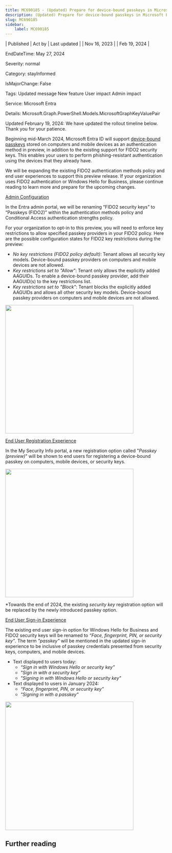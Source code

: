 ```yaml
---
title: MC690185 - (Updated) Prepare for device-bound passkeys in Microsoft Entra ID (changes to FIDO2 and Windows Hello for Business)
description: (Updated) Prepare for device-bound passkeys in Microsoft Entra ID (changes to FIDO2 and Windows Hello for Business)
slug: MC690185
sidebar:
    label: MC690185
---
```



| Published | Act by | Last updated |
| Nov 16, 2023 |  | Feb 19, 2024 |

EndDateTime: May 27, 2024

Severity: normal

Category: stayInformed

IsMajorChange: False

Tags: Updated message New feature User impact Admin impact

Service: Microsoft Entra

Details: Microsoft.Graph.PowerShell.Models.MicrosoftGraphKeyValuePair

<p>Updated February 19, 2024: We have updated the rollout timeline below. Thank you for your patience.</p><p>Beginning mid-March 2024, Microsoft Entra ID will support <a href="https://passkeys.dev/docs/reference/terms/#device-bound-passkey" target="_blank">device-bound passkeys</a> stored on computers and mobile devices as an authentication method in preview, in addition to the existing support for FIDO2 security keys. This enables your users to perform phishing-resistant authentication using the devices that they already have. 
</p><p>
</p><p>We will be expanding the existing FIDO2 authentication methods policy and end user experiences to support this preview release. If your organization uses FIDO2 authentication or Windows Hello for Business, please continue reading to learn more and prepare for the upcoming changes.<br></p><p><u>Admin Configuration
</u></p><p>In the Entra admin portal, we will be renaming “FIDO2 security keys” to “Passkeys (FIDO2)” within the authentication methods policy and Conditional Access authentication strengths policy.
</p><p>For your organization to opt-in to this preview, you will need to enforce key restrictions to allow specified passkey providers in your FIDO2 policy. Here are the possible configuration states for FIDO2 key restrictions during the preview:
</p><ul><li><i>No key restrictions (FIDO2 policy default)</i>: Tenant allows all security key models. Device-bound passkey providers on computers and mobile devices are not allowed.
</li><li><i>Key restrictions set to "Allow"</i>: Tenant only allows the explicitly added AAGUIDs. To enable a device-bound passkey provider, add their AAGUID(s) to the key restrictions list.
</li><li><i>Key restrictions set to "Block"</i>: Tenant blocks the explicitly added AAGUIDs and allows all other security key models. Device-bound passkey providers on computers and mobile devices are not allowed.
</li></ul><p><img src="https://img-prod-cms-rt-microsoft-com.akamaized.net/cms/api/am/imageFileData/RW1djtB?ver=7e3f" style="width: 400px;"><br></p><p><u>End User Registration Experience
</u></p><p>In the My Security Info portal, a new registration option called "<i>Passkey (preview)</i>" will be shown to end users for registering a device-bound passkey on computers, mobile devices, or security keys.</p><p><img src="https://img-prod-cms-rt-microsoft-com.akamaized.net/cms/api/am/imageFileData/RW1djtA?ver=723c" style="width: 400px;"><br></p><p>*Towards the end of 2024, the existing <i>security key</i> registration option will be replaced by the newly introduced passkey option. 
</p><p>
</p><p><u>End User Sign-in Experience</u><br></p><p>The existing end user sign-in option for Windows Hello for Business and FIDO2 security keys will be renamed to <i>“Face, fingerprint, PIN, or security key”</i>. The term <i>"passkey"</i> will be mentioned in the updated sign-in experience to be inclusive of passkey credentials presented from security keys, computers, and mobile devices.</p><ul><li>Text displayed to users today:
<ul><li><i>“Sign in with Windows Hello or security key”</i></li><li><i>"Sign in with a security key”</i></li><li><i>"Signing in with Windows Hello or security key"</i></li></ul></li><li>Text displayed to users in January 2024:
<ul><li><i>“Face, fingerprint, PIN, or security key”</i></li><li><i>"Signing in with a passkey"</i><br></li></ul></li></ul><p></p><ul></ul><p></p><p><img src="https://img-prod-cms-rt-microsoft-com.akamaized.net/cms/api/am/imageFileData/RW1doJH?ver=b514" style="width: 400px;"><br></p>

## Further reading
